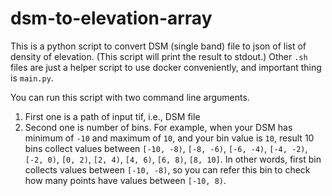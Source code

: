 # dsm-to-elevation-array

This is a python script to convert DSM (single band) file to json of list of density of elevation. (This script will print the result to stdout.)
Other `.sh` files are just a helper script to use docker conveniently, and important thing is `main.py`.

You can run this script with two command line arguments.

1. First one is a path of input tif, i.e., DSM file
2. Second one is number of bins. For example, when your DSM has minimum of `-10` and maximum of `10`, and your bin value is `10`, result 10 bins collect values between `[-10, -8)`, `[-8, -6)`, `[-6, -4)`, `[-4, -2)`, `[-2, 0)`, `[0, 2)`, `[2, 4)`, `[4, 6)`, `[6, 8)`, `[8, 10]`. In other words, first bin collects values between `[-10, -8)`, so you can refer this bin to check how many points have values between `[-10, 8)`.
